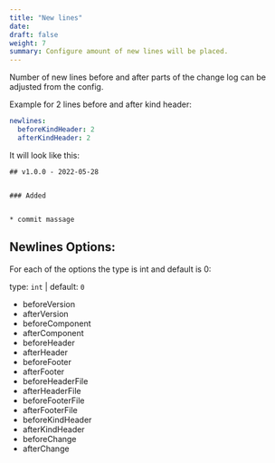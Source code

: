 ```yaml
---
title: "New lines"
date: 
draft: false
weight: 7
summary: Configure amount of new lines will be placed.
---
```


Number of new lines before and after parts of the change log can be adjusted from the config.

Example for 2 lines before and after kind header:

```yml
newlines:
  beforeKindHeader: 2
  afterKindHeader: 2
```

It will look like this:
```
## v1.0.0 - 2022-05-28


### Added


* commit massage
```

## Newlines Options:
For each of the options the type is int and default is 0:

type: `int` | default: `0`

-	beforeVersion
- afterVersion
- beforeComponent
- afterComponent
-	beforeHeader
-	afterHeader
-	beforeFooter
-	afterFooter
-	beforeHeaderFile
-	afterHeaderFile
-	beforeFooterFile
-	afterFooterFile
-	beforeKindHeader
-	afterKindHeader
-	beforeChange
-	afterChange